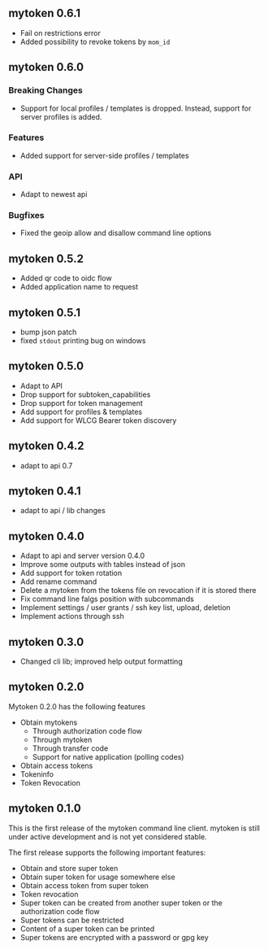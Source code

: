 
## mytoken 0.6.1
- Fail on restrictions error
- Added possibility to revoke tokens by `mom_id`

## mytoken 0.6.0

### Breaking Changes
- Support for local profiles / templates is dropped. Instead, support for server profiles is added.

### Features
- Added support for server-side profiles / templates

### API
- Adapt to newest api

### Bugfixes
- Fixed the geoip allow and disallow command line options

## mytoken 0.5.2
- Added qr code to oidc flow
- Added application name to request

## mytoken 0.5.1
- bump json patch
- fixed `stdout` printing bug on windows

## mytoken 0.5.0
- Adapt to API
- Drop support for subtoken_capabilities
- Drop support for token management
- Add support for profiles & templates
- Add support for WLCG Bearer token discovery

## mytoken 0.4.2
- adapt to api 0.7

## mytoken 0.4.1
- adapt to api / lib changes

## mytoken 0.4.0
- Adapt to api and server version 0.4.0
- Improve some outputs with tables instead of json
- Add support for token rotation
- Add rename command
- Delete a mytoken from the tokens file on revocation if it is stored there
- Fix command line falgs position with subcommands
- Implement settings / user grants / ssh key list, upload, deletion
- Implement actions through ssh

## mytoken 0.3.0
- Changed cli lib; improved help output formatting

## mytoken 0.2.0
Mytoken 0.2.0 has the following features
- Obtain mytokens
    - Through authorization code flow
    - Through mytoken
    - Through transfer code
    - Support for native application (polling codes)
- Obtain access tokens
- Tokeninfo
- Token Revocation


## mytoken 0.1.0
This is the first release of the mytoken command line client.
mytoken is still under active development and is not yet considered stable.

The first release supports the following important features:

- Obtain and store super token
- Obtain super token for usage somewhere else
- Obtain access token from super token
- Token revocation
- Super token can be created from another super token or the authorization code flow
- Super tokens can be restricted
- Content of a super token can be printed
- Super tokens are encrypted with a password or gpg key
